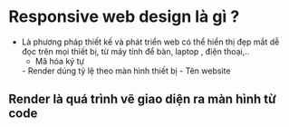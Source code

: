 # Responsive web design là gì ?

- Là phương pháp thiết kế và phát triển web có thể hiển thị đẹp mắt dễ đọc trên mọi thiết bị, từ máy tính để bàn, laptop , điện thoại,..
    <meta charset="UTF-8" />
    - Mã hóa ký tự 
    <meta name="viewport" content="width=device-width, initial-scale=1.0" />
    - Render dúng tỷ lệ theo màn hình thiết bị 
    <title>Document</title>
    - Tên website

## Render là quá trình vẽ giao diện ra màn hình từ code
